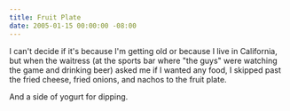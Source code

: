 ```yaml
---
title: Fruit Plate
date: 2005-01-15 00:00:00 -08:00
---
```


<p>
I can't decide if it's because I'm getting old or because I live in California, but when the waitress (at the sports bar where "the guys" were watching the game and drinking beer) asked me if I wanted any food, I skipped past the fried cheese, fried onions, and nachos to the fruit plate.
</p>
<p>
And a side of yogurt for dipping.
</p>
